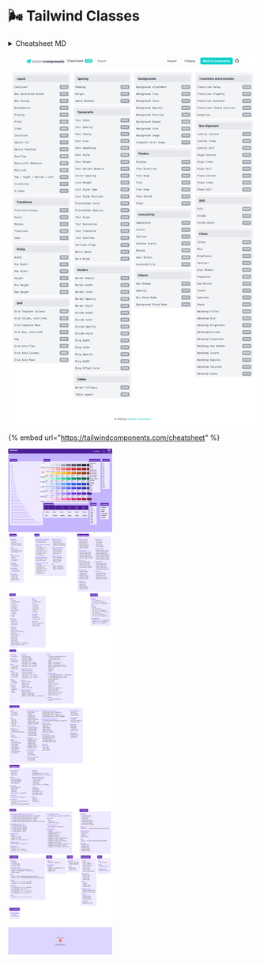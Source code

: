 # 🌬 Tailwind Classes

<details>

<summary>Cheatsheet MD</summary>

### Tailwind CSS Cheat Sheet

#### Excerpt

Cheat sheet that provides a quick, interactive reference for all utility classes and CSS properties provided by Tailwind CSS, a utility-first CSS framework.

---

#### Layout

- Breakpoints (screen sizes) that wrap utility classes.
- Sets rendering of an element's fragments when broken across multiple lines, columns, or pages.
- Sets max-width to match min-width of the current breakpoint.
- Sets how the total width and height of an element is calculated.
- Sets the display box type of an element.
- Sets an element's placement to a side of its container and allows content to wrap around it.
- Sets whether an element is moved below preceding floated elements.
- Sets whether an element creates a stacking context.
- Sets how the content of a replaced element (img or video tag) should be resized.
- Sets the alignment of the selected replaced element.
- Sets how to handle content that's too big for its container.
- Sets browser behavior upon reaching the boundary of a scrolling area.
- Sets an element's position.
- Sets the placement of a positioned element.
- Show or hide without affecting the layout of the document.
- Sets the z-order ("stack order") of a positioned element.

#### Spacing

- Controls padding in 0.25rem increments.
- Controls margin (and negative margin) in 0.25rem increments.
- Sets left or top (x or y) margin between child elements, but skips the first element.

#### Backgrounds

- Sets behavior of background images when scrolling.
- Sets where a background extends.
- Sets background opacity when used with bg-\[color].
- Sets the background origin position.
- Sets position of a background image.
- Sets repetition of a background image.
- Sets background size of a background image.
- Sets the background color gradients and where to stop.

#### Tables

- Collapse or separate table borders.
- Defines the algorithm used to lay out table cells, rows, and columns.

#### Transforms

- Scales an element that has transform applied.
- Rotates an element that has transform applied.
- Translates an element that has transform applied.
- Skews an element that has transform applied.
- Sets the origin of an element's transforms. Think of the origin as pushing a thumbtack into the element at the specified position.
- Sets the transform of an element.

#### Effects

- Sets the shadow around an element.
- Sets the transparency of an element.
- Sets how an element blends with the background.
- Sets how an element's background images blend with its background color.

#### Flexbox

- Sets element to be a flex container.
- Sets direction of flex items.
- Creates how flex items wrap.
- Controls how flex items grow and shrink.
- Controls how flex items grow.
- Controls how flex items shrink.
- Controls how flex items are ordered.

#### Sizing

- Sets the width of an element.
- Sets the minimum width of an element.
- Sets the maxiumum width of an element.
- Sets the height of an element.
- Sets the minimum height of an element.
- Sets the maxiumum height of an element.

#### Borders

- Sets border width in increments of 1px.
- Sets border opacity when used with border-\[color].
- Sets left or top (x or y) border width between child elements, but skips the first element.
- Sets border color between child elements when using divide width.
- Sets border opacity between elements when used with divide-\[color].
- Sets border style between elements when using divide width.
- Sets the width of outline rings using box shadows.
- Sets the color of the outline ring.
- Sets the opacity of the outline ring.
- Sets an offset for outline rings.
- Sets the color of the outline ring offset.

#### Transitions and Animation

- Sets the CSS properties affected by transition animations.
- Sets the length of time for a transition animations to complete.
- transition-timing-function

  Sets the easing function of transition animations.

- Sets the delay for transitions.

#### Interactivity

- Disables native styling based on the operating system's theme.
- Changes the cursor when hovering over an element.
- Sets the outline of the element.
- Specifies whether an element is the target of mouse events.
- Sets whether an element is resizable, along with direction.
- Controls whether the user can select text.
- Controls whether an element is visually hidden but still accessible to screen readers.

#### SVG

- Sets the color to paint an SVG.
- Sets the outline color of an SVG.
- Sets the outline width of an SVG.

#### Grid

- Defines columns for grid layout.
- Sets a grid item size and location within the grid column.
- Defines rows for grid layout.
- Sets a grid item size and location within the grid row.
- Controls the auto placement of grid elements.
- Controls the size of auto-generated (implicit) grid columns.
- Controls the size of auto-generated (implicit) grid rows.
- Sets the gaps (gutters) between rows and columns.

#### Box Alignment

- Controls how flex items are positioned along container's main axis.

  | .justify-start   | justify-content: flex-start;    |     |
  | ---------------- | ------------------------------- | --- |
  | .justify-end     | justify-content: flex-end;      |     |
  | .justify-center  | justify-content: center;        |     |
  | .justify-between | justify-content: space-between; |     |
  | .justify-around  | justify-content: space-around;  |     |
  | .justify-evenly  | justify-content: space-evenly;  |     |

- Controls default alignment for items on the inline axis for grids.
- Controls element alignment on the inline axis for a grid item.
- Controls how lines are positioned in multi-line flex containers.

  | .content-start   | align-content: flex-start;    |     |
  | ---------------- | ----------------------------- | --- |
  | .content-center  | align-content: center;        |     |
  | .content-end     | align-content: flex-end;      |     |
  | .content-between | align-content: space-between; |     |
  | .content-around  | align-content: space-around;  |     |
  | .content-evenly  | align-content: space-evenly;  |     |

- Sets flex items position along a contrainer's cross axis.
- Controls how an individual flex item is positioned along container's cross axis.
- Controls alignment in both directions at once for grid or flexbox.

  | .place-content-center  | place-content: center;        |     |
  | ---------------------- | ----------------------------- | --- |
  | .place-content-start   | place-content: start;         |     |
  | .place-content-end     | place-content: end;           |     |
  | .place-content-between | place-content: space-between; |     |
  | .place-content-around  | place-content: space-around;  |     |
  | .place-content-evenly  | place-content: space-evenly;  |     |
  | .place-content-stretch | place-content: stretch;       |     |

- Controls alignment of items in both directions at once for grid or flexbox.
- Controls alignment of individual element in both directions at once for grid or flexbox.

#### Typography

- | .text-transparent | color: transparent;                                                       |     |
  | ----------------- | ------------------------------------------------------------------------- | --- |
  | .text-current     | color: currentColor;                                                      |     |
  | .text-black       | --tw-text-opacity: 1; color: rgba(0, 0, 0, var(--tw-text-opacity));       |     |
  | .text-white       | --tw-text-opacity: 1; color: rgba(255, 255, 255, var(--tw-text-opacity)); |     |
  | .text-gray-50     | --tw-text-opacity: 1; color: rgba(249, 250, 251, var(--tw-text-opacity)); |     |
  | .text-gray-100    | --tw-text-opacity: 1; color: rgba(243, 244, 246, var(--tw-text-opacity)); |     |
  | .text-gray-200    | --tw-text-opacity: 1; color: rgba(229, 231, 235, var(--tw-text-opacity)); |     |
  | .text-gray-300    | --tw-text-opacity: 1; color: rgba(209, 213, 219, var(--tw-text-opacity)); |     |
  | .text-gray-400    | --tw-text-opacity: 1; color: rgba(156, 163, 175, var(--tw-text-opacity)); |     |
  | .text-gray-500    | --tw-text-opacity: 1; color: rgba(107, 114, 128, var(--tw-text-opacity)); |     |
  | .text-gray-600    | --tw-text-opacity: 1; color: rgba(75, 85, 99, var(--tw-text-opacity));    |     |
  | .text-gray-700    | --tw-text-opacity: 1; color: rgba(55, 65, 81, var(--tw-text-opacity));    |     |
  | .text-gray-800    | --tw-text-opacity: 1; color: rgba(31, 41, 55, var(--tw-text-opacity));    |     |
  | .text-gray-900    | --tw-text-opacity: 1; color: rgba(17, 24, 39, var(--tw-text-opacity));    |     |
  | .text-red-50      | --tw-text-opacity: 1; color: rgba(254, 242, 242, var(--tw-text-opacity)); |     |
  | .text-red-100     | --tw-text-opacity: 1; color: rgba(254, 226, 226, var(--tw-text-opacity)); |     |
  | .text-red-200     | --tw-text-opacity: 1; color: rgba(254, 202, 202, var(--tw-text-opacity)); |     |
  | .text-red-300     | --tw-text-opacity: 1; color: rgba(252, 165, 165, var(--tw-text-opacity)); |     |
  | .text-red-400     | --tw-text-opacity: 1; color: rgba(248, 113, 113, var(--tw-text-opacity)); |     |
  | .text-red-500     | --tw-text-opacity: 1; color: rgba(239, 68, 68, var(--tw-text-opacity));   |     |
  | .text-red-600     | --tw-text-opacity: 1; color: rgba(220, 38, 38, var(--tw-text-opacity));   |     |
  | .text-red-700     | --tw-text-opacity: 1; color: rgba(185, 28, 28, var(--tw-text-opacity));   |     |
  | .text-red-800     | --tw-text-opacity: 1; color: rgba(153, 27, 27, var(--tw-text-opacity));   |     |
  | .text-red-900     | --tw-text-opacity: 1; color: rgba(127, 29, 29, var(--tw-text-opacity));   |     |
  | .text-yellow-50   | --tw-text-opacity: 1; color: rgba(255, 251, 235, var(--tw-text-opacity)); |     |
  | .text-yellow-100  | --tw-text-opacity: 1; color: rgba(254, 243, 199, var(--tw-text-opacity)); |     |
  | .text-yellow-200  | --tw-text-opacity: 1; color: rgba(253, 230, 138, var(--tw-text-opacity)); |     |
  | .text-yellow-300  | --tw-text-opacity: 1; color: rgba(252, 211, 77, var(--tw-text-opacity));  |     |
  | .text-yellow-400  | --tw-text-opacity: 1; color: rgba(251, 191, 36, var(--tw-text-opacity));  |     |
  | .text-yellow-500  | --tw-text-opacity: 1; color: rgba(245, 158, 11, var(--tw-text-opacity));  |     |
  | .text-yellow-600  | --tw-text-opacity: 1; color: rgba(217, 119, 6, var(--tw-text-opacity));   |     |
  | .text-yellow-700  | --tw-text-opacity: 1; color: rgba(180, 83, 9, var(--tw-text-opacity));    |     |
  | .text-yellow-800  | --tw-text-opacity: 1; color: rgba(146, 64, 14, var(--tw-text-opacity));   |     |
  | .text-yellow-900  | --tw-text-opacity: 1; color: rgba(120, 53, 15, var(--tw-text-opacity));   |     |
  | .text-green-50    | --tw-text-opacity: 1; color: rgba(236, 253, 245, var(--tw-text-opacity)); |     |
  | .text-green-100   | --tw-text-opacity: 1; color: rgba(209, 250, 229, var(--tw-text-opacity)); |     |
  | .text-green-200   | --tw-text-opacity: 1; color: rgba(167, 243, 208, var(--tw-text-opacity)); |     |
  | .text-green-300   | --tw-text-opacity: 1; color: rgba(110, 231, 183, var(--tw-text-opacity)); |     |
  | .text-green-400   | --tw-text-opacity: 1; color: rgba(52, 211, 153, var(--tw-text-opacity));  |     |
  | .text-green-500   | --tw-text-opacity: 1; color: rgba(16, 185, 129, var(--tw-text-opacity));  |     |
  | .text-green-600   | --tw-text-opacity: 1; color: rgba(5, 150, 105, var(--tw-text-opacity));   |     |
  | .text-green-700   | --tw-text-opacity: 1; color: rgba(4, 120, 87, var(--tw-text-opacity));    |     |
  | .text-green-800   | --tw-text-opacity: 1; color: rgba(6, 95, 70, var(--tw-text-opacity));     |     |
  | .text-green-900   | --tw-text-opacity: 1; color: rgba(6, 78, 59, var(--tw-text-opacity));     |     |
  | .text-blue-50     | --tw-text-opacity: 1; color: rgba(239, 246, 255, var(--tw-text-opacity)); |     |
  | .text-blue-100    | --tw-text-opacity: 1; color: rgba(219, 234, 254, var(--tw-text-opacity)); |     |
  | .text-blue-200    | --tw-text-opacity: 1; color: rgba(191, 219, 254, var(--tw-text-opacity)); |     |
  | .text-blue-300    | --tw-text-opacity: 1; color: rgba(147, 197, 253, var(--tw-text-opacity)); |     |
  | .text-blue-400    | --tw-text-opacity: 1; color: rgba(96, 165, 250, var(--tw-text-opacity));  |     |
  | .text-blue-500    | --tw-text-opacity: 1; color: rgba(59, 130, 246, var(--tw-text-opacity));  |     |
  | .text-blue-600    | --tw-text-opacity: 1; color: rgba(37, 99, 235, var(--tw-text-opacity));   |     |
  | .text-blue-700    | --tw-text-opacity: 1; color: rgba(29, 78, 216, var(--tw-text-opacity));   |     |
  | .text-blue-800    | --tw-text-opacity: 1; color: rgba(30, 64, 175, var(--tw-text-opacity));   |     |
  | .text-blue-900    | --tw-text-opacity: 1; color: rgba(30, 58, 138, var(--tw-text-opacity));   |     |
  | .text-indigo-50   | --tw-text-opacity: 1; color: rgba(238, 242, 255, var(--tw-text-opacity)); |     |
  | .text-indigo-100  | --tw-text-opacity: 1; color: rgba(224, 231, 255, var(--tw-text-opacity)); |     |
  | .text-indigo-200  | --tw-text-opacity: 1; color: rgba(199, 210, 254, var(--tw-text-opacity)); |     |
  | .text-indigo-300  | --tw-text-opacity: 1; color: rgba(165, 180, 252, var(--tw-text-opacity)); |     |
  | .text-indigo-400  | --tw-text-opacity: 1; color: rgba(129, 140, 248, var(--tw-text-opacity)); |     |
  | .text-indigo-500  | --tw-text-opacity: 1; color: rgba(99, 102, 241, var(--tw-text-opacity));  |     |
  | .text-indigo-600  | --tw-text-opacity: 1; color: rgba(79, 70, 229, var(--tw-text-opacity));   |     |
  | .text-indigo-700  | --tw-text-opacity: 1; color: rgba(67, 56, 202, var(--tw-text-opacity));   |     |
  | .text-indigo-800  | --tw-text-opacity: 1; color: rgba(55, 48, 163, var(--tw-text-opacity));   |     |
  | .text-indigo-900  | --tw-text-opacity: 1; color: rgba(49, 46, 129, var(--tw-text-opacity));   |     |
  | .text-purple-50   | --tw-text-opacity: 1; color: rgba(245, 243, 255, var(--tw-text-opacity)); |     |
  | .text-purple-100  | --tw-text-opacity: 1; color: rgba(237, 233, 254, var(--tw-text-opacity)); |     |
  | .text-purple-200  | --tw-text-opacity: 1; color: rgba(221, 214, 254, var(--tw-text-opacity)); |     |
  | .text-purple-300  | --tw-text-opacity: 1; color: rgba(196, 181, 253, var(--tw-text-opacity)); |     |
  | .text-purple-400  | --tw-text-opacity: 1; color: rgba(167, 139, 250, var(--tw-text-opacity)); |     |
  | .text-purple-500  | --tw-text-opacity: 1; color: rgba(139, 92, 246, var(--tw-text-opacity));  |     |
  | .text-purple-600  | --tw-text-opacity: 1; color: rgba(124, 58, 237, var(--tw-text-opacity));  |     |
  | .text-purple-700  | --tw-text-opacity: 1; color: rgba(109, 40, 217, var(--tw-text-opacity));  |     |
  | .text-purple-800  | --tw-text-opacity: 1; color: rgba(91, 33, 182, var(--tw-text-opacity));   |     |
  | .text-purple-900  | --tw-text-opacity: 1; color: rgba(76, 29, 149, var(--tw-text-opacity));   |     |
  | .text-pink-50     | --tw-text-opacity: 1; color: rgba(253, 242, 248, var(--tw-text-opacity)); |     |
  | .text-pink-100    | --tw-text-opacity: 1; color: rgba(252, 231, 243, var(--tw-text-opacity)); |     |
  | .text-pink-200    | --tw-text-opacity: 1; color: rgba(251, 207, 232, var(--tw-text-opacity)); |     |
  | .text-pink-300    | --tw-text-opacity: 1; color: rgba(249, 168, 212, var(--tw-text-opacity)); |     |
  | .text-pink-400    | --tw-text-opacity: 1; color: rgba(244, 114, 182, var(--tw-text-opacity)); |     |
  | .text-pink-500    | --tw-text-opacity: 1; color: rgba(236, 72, 153, var(--tw-text-opacity));  |     |
  | .text-pink-600    | --tw-text-opacity: 1; color: rgba(219, 39, 119, var(--tw-text-opacity));  |     |
  | .text-pink-700    | --tw-text-opacity: 1; color: rgba(190, 24, 93, var(--tw-text-opacity));   |     |
  | .text-pink-800    | --tw-text-opacity: 1; color: rgba(157, 23, 77, var(--tw-text-opacity));   |     |
  | .text-pink-900    | --tw-text-opacity: 1; color: rgba(131, 24, 67, var(--tw-text-opacity));   |     |
- Sets text opacity when used with text-\[color].

  | .text-opacity-0   | --tw-text-opacity: 0;    |     |
  | ----------------- | ------------------------ | --- |
  | .text-opacity-5   | --tw-text-opacity: 0.05; |     |
  | .text-opacity-10  | --tw-text-opacity: 0.1;  |     |
  | .text-opacity-20  | --tw-text-opacity: 0.2;  |     |
  | .text-opacity-25  | --tw-text-opacity: 0.25; |     |
  | .text-opacity-30  | --tw-text-opacity: 0.3;  |     |
  | .text-opacity-40  | --tw-text-opacity: 0.4;  |     |
  | .text-opacity-50  | --tw-text-opacity: 0.5;  |     |
  | .text-opacity-60  | --tw-text-opacity: 0.6;  |     |
  | .text-opacity-70  | --tw-text-opacity: 0.7;  |     |
  | .text-opacity-75  | --tw-text-opacity: 0.75; |     |
  | .text-opacity-80  | --tw-text-opacity: 0.8;  |     |
  | .text-opacity-90  | --tw-text-opacity: 0.9;  |     |
  | .text-opacity-95  | --tw-text-opacity: 0.95; |     |
  | .text-opacity-100 | --tw-text-opacity: 1;    |     |

- Sets the antialiasing of the font.
- Sets the style of the font.
- Sets the font number variant.
- Sets the spacing between letters.
- Sets the bullet style of a list.
- Sets the position of a list's bullets.
- Sets the placeholder color using the ::placeholder pseudo element.
- Sets the placeholder opacity when used with placeholder-\[color].
- Sets the alignment of text.

  | .text-left    | text-align: left;    |     |
  | ------------- | -------------------- | --- |
  | .text-center  | text-align: center;  |     |
  | .text-right   | text-align: right;   |     |
  | .text-justify | text-align: justify; |     |

- Sets the text-decoration of an element.

  | .underline    | text-decoration: underline;    |     |
  | ------------- | ------------------------------ | --- |
  | .line-through | text-decoration: line-through; |     |
  | .no-underline | text-decoration: none;         |     |

- Sets the capitalization of text.

  | .uppercase   | text-transform: uppercase;  |     |
  | ------------ | --------------------------- | --- |
  | .lowercase   | text-transform: lowercase;  |     |
  | .capitalize  | text-transform: capitalize; |     |
  | .normal-case | text-transform: none;       |     |

- Sets the overflow of text.

  | .truncate          | overflow: hidden; text-overflow: ellipsis; white-space: nowrap; |     |
  | ------------------ | --------------------------------------------------------------- | --- |
  | .overflow-ellipsis | text-overflow: ellipsis;                                        |     |
  | .overflow-clip     | text-overflow: clip;                                            |     |

- Sets the vertical alignment of an inline or table-cell box.
- Sets the whitespace of an element.
- Sets the word breaks of an element.

#### Filter

- Sets blur filter on elements (use with filter utility).
- Sets brightness filter on elements (use with filter utility).
- Sets contrast filter on elements (use with filter utility).
- Sets drop-shadow filter on elements (use with filter utility).
- Sets grayscale filter on elements (use with filter utility).
- Sets hue-rotate filter on elements (use with filter utility).
- Sets invert filter on elements (use with filter utility).
- Sets saturate filter on elements (use with filter utility).
- Sets sepia filter on elements (use with filter utility).
- Sets backdrop filter filter on elements (use with filter utility).
- Sets backdrop blur filter on elements (use with filter utility).
- Sets backdrop brightness filter on elements (use with filter utility).
- Sets backdrop contrast filter on elements (use with filter utility).
- Sets backdrop grayscale filter on elements (use with filter utility).
- Sets backdrop hue-rotate filter on elements (use with filter utility).
- Sets backdrop invert filter on elements (use with filter utility).
- Sets backdrop opacity filter on elements (use with filter utility).
- Sets backdrop saturate filter on elements (use with filter utility).
- Sets backdrop sepia filter on elements (use with filter utility).

Url: https://nerdcave.com/tailwind-cheat-sheet

</details>

![](../.gitbook/assets/screencapture-tailwindcomponents-cheatsheet-2022-02-23-10_27_16.png)

{% embed url="https://tailwindcomponents.com/cheatsheet" %}

![](../.gitbook/assets/screencapture-umeshmk-github-io-Tailwindcss-cheatsheet-v2-0-2022-02-23-10_29_01.png)
